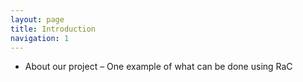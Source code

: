 ```yaml
---
layout: page
title: Introduction
navigation: 1
---
```


* About our project – One example of what can be done using RaC
